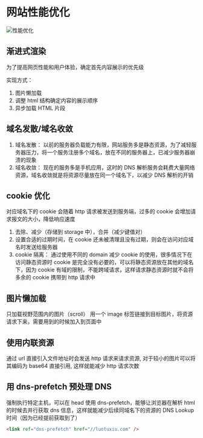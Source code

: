 # 网站性能优化



![性能优化](/src/性能优化.png)

## 渐进式渲染

为了提高网页性能和用户体验，确定首先内容展示的优先级

实现方式：

1. 图片懒加载
2. 调整 html 结构确定内容的展示顺序
3. 异步加载 HTML 片段

## 域名发散/域名收敛

1. 域名发散： 以前的服务器负载能力有限，网站服务多是静态资源，为了减轻服务器压力，将一个服务注册多个域名，放在不同的服务器上，已减少服务器崩溃的现象
2. 域名收敛： 现在的服务多是手机应用，这时的 DNS 解析服务会耗费大量网络资源，域名收敛就是将资源尽量放在同一个域名下，以减少 DNS 解析的开销

## cookie 优化

对应域名下的 cookie 会随着 http 请求被发送到服务端，过多的 cookie 会增加请求报文的大小，降低响应速度

1. 去除、减少（存储到 storage 中），合并（减少键值对）
2. 设置合适的过期时间，在 cookie 还未被清理且没有过期，则会在访问对应域名时发送给服务器
3. cookie 隔离： 通过使用不同的 domain 减少 cookie 的使用，很多情况下在访问静态资源时 cookie 是完全没有必要的，可以将静态资源放在其他的域名下，因为 cookie 有域的限制，不能跨域请求，这样请求静态资源时就不会将多余的 cookie 携带到 http 请求中

## 图片懒加载

只加载视野范围内的图片（scroll）
用一个 image 标签链接到目标图片，将资源请求下来，需要用到的时候加入到页面中

## 使用内联资源

通过 url 直接引入文件地址时会发送 http 请求来请求资源, 对于较小的图片可以将其编码为 base64 直接引用, 这样就能减少 http 请求次数

## 用 dns-prefetch 预处理 DNS

强制执行特定主机，可以在 head 使用 dns-prefetch，能够让浏览器在解析 html 的时候去并行获取 dns 信息，这样就能减少后续同域名下的资源的 DNS Lookup 时间（因为已经提前获取到了）

```html
<link ref="dns-prefetch" href="//luotuxiu.com" />
```
